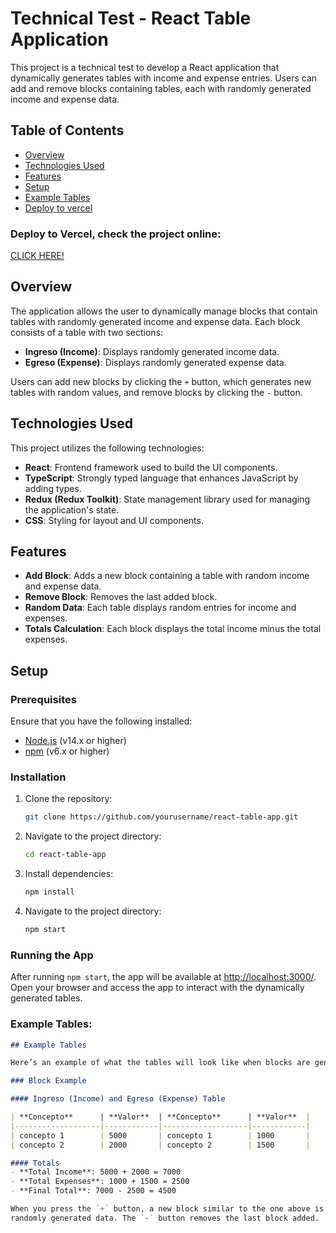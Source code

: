 # Technical Test - React Table Application

This project is a technical test to develop a React application that dynamically generates tables with income and expense entries. Users can add and remove blocks containing tables, each with randomly generated income and expense data.

## Table of Contents

- [Overview](#overview)
- [Technologies Used](#technologies-used)
- [Features](#features)
- [Setup](#setup)
- [Example Tables](#example-tables)
- [Deploy to vercel](#example-tables)

### Deploy to Vercel, check the project online: 

[CLICK HERE!](https://tables-melo.vercel.app/)

## Overview

The application allows the user to dynamically manage blocks that contain tables with randomly generated income and expense data. Each block consists of a table with two sections:
- **Ingreso (Income)**: Displays randomly generated income data.
- **Egreso (Expense)**: Displays randomly generated expense data.

Users can add new blocks by clicking the `+` button, which generates new tables with random values, and remove blocks by clicking the `-` button.

## Technologies Used

This project utilizes the following technologies:

- **React**: Frontend framework used to build the UI components.
- **TypeScript**: Strongly typed language that enhances JavaScript by adding types.
- **Redux (Redux Toolkit)**: State management library used for managing the application's state.
- **CSS**: Styling for layout and UI components.

## Features

- **Add Block**: Adds a new block containing a table with random income and expense data.
- **Remove Block**: Removes the last added block.
- **Random Data**: Each table displays random entries for income and expenses.
- **Totals Calculation**: Each block displays the total income minus the total expenses.

## Setup

### Prerequisites

Ensure that you have the following installed:

- [Node.js](https://nodejs.org/) (v14.x or higher)
- [npm](https://www.npmjs.com/) (v6.x or higher)

### Installation

1. Clone the repository:
   ```bash
   git clone https://github.com/yourusername/react-table-app.git

2. Navigate to the project directory:
   ```bash
   cd react-table-app

3. Install dependencies:
   ```bash
   npm install

4. Navigate to the project directory:
   ```bash
   npm start

### Running the App

After running `npm start`, the app will be available at [http://localhost:3000/](http://localhost:3000/). Open your browser and access the app to interact with the dynamically generated tables.


### Example Tables:

```markdown
## Example Tables

Here’s an example of what the tables will look like when blocks are generated:

### Block Example

#### Ingreso (Income) and Egreso (Expense) Table

| **Concepto**      | **Valor**  | **Concepto**      | **Valor**  |
|-------------------|------------|-------------------|------------|
| concepto 1        | 5000       | concepto 1        | 1000       |
| concepto 2        | 2000       | concepto 2        | 1500       |

#### Totals
- **Total Income**: 5000 + 2000 = 7000
- **Total Expenses**: 1000 + 1500 = 2500
- **Final Total**: 7000 - 2500 = 4500

When you press the `+` button, a new block similar to the one above is created with 
randomly generated data. The `-` button removes the last block added.
```
